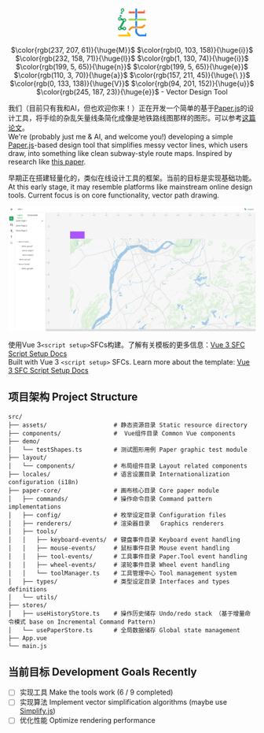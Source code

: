 <p align="center"><img src="https://github.com/inspiringJackson/mycdn/blob/main/milinea-vue/logo5-6.svg" alt="logo (inspired by Chinese character '线' which means 'line')" style="width: 60px; height: 60px;"></p>
<p align="center">$\color{rgb(237, 207, 61)}{\huge{M}}$  $\color{rgb(0, 103, 158)}{\huge{i}}$  $\color{rgb(232, 158, 71)}{\huge{l}}$  $\color{rgb(1, 130, 74)}{\huge{i}}$  $\color{rgb(199, 5, 65)}{\huge{n}}$  $\color{rgb(199, 5, 65)}{\huge{e}}$  $\color{rgb(110, 3, 70)}{\huge{a}}$  $\color{rgb(157, 211, 45)}{\huge{\ }}$  $\color{rgb(0, 133, 138)}{\huge{V}}$  $\color{rgb(94, 201, 152)}{\huge{u}}$  $\color{rgb(245, 187, 23)}{\huge{e}}$  - Vector Design Tool</p>

我们（目前只有我和AI，但也欢迎你来！）正在开发一个简单的基于[Paper.js](https://github.com/paperjs/paper.js)的设计工具，将手绘的杂乱矢量线条简化成像是地铁路线图那样的图形。可以参考[这篇论文](http://www.jstott.me.uk/thesis/thesis-final.pdf)。<br>
We're (probably just me & AI, and welcome you!) developing a simple [Paper.js](https://github.com/paperjs/paper.js)-based design tool that simplifies messy vector lines, which users draw, into something like clean subway-style route maps. Inspired by research like [this paper](http://www.jstott.me.uk/thesis/thesis-final.pdf).

早期正在搭建轻量化的，类似在线设计工具的框架。当前的目标是实现基础功能。<br>
At this early stage, it may resemble platforms like mainstream online design tools. Current focus is on core functionality, vector path drawing.

![Preview](https://github.com/inspiringJackson/mycdn/blob/main/milinea-vue/preview4-28.png)

使用Vue 3`<script setup>`SFCs构建。了解有关模板的更多信息：[Vue 3 SFC Script Setup Docs](https://v3.vuejs.org/api/sfc-script-setup.html#sfc-script-setup)<br>
Built with Vue 3 `<script setup>` SFCs. Learn more about the template: [Vue 3 SFC Script Setup Docs](https://v3.vuejs.org/api/sfc-script-setup.html#sfc-script-setup)

## 项目架构 Project Structure
```
src/
├── assets/                   # 静态资源目录 Static resource directory
├── components/               #  Vue组件目录 Common Vue components
├── demo/
│   └── testShapes.ts         # 测试图形用例 Paper graphic test module
├── layout/
│   └── components/           # 布局组件目录 Layout related components
├── locales/                  # 语言设置目录 Internationalization configuration (i18n)
├── paper-core/               # 画布核心目录 Core paper module
│   ├── commands/             # 操作命令目录 Command pattern implementations
│   ├── config/               # 枚举设定目录 Configuration files
│   ├── renderers/            # 渲染器目录   Graphics renderers
│   ├── tools/
│   │   ├── keyboard-events/  # 键盘事件目录 Keyboard event handling
│   │   ├── mouse-events/     # 鼠标事件目录 Mouse event handling
│   │   ├── tool-events/      # 工具事件目录 Paper.Tool event handling
│   │   ├── wheel-events/     # 滚轮事件目录 Wheel event handling
│   │   └── toolManager.ts    # 工具管理中心 Tool management system
│   ├── types/                # 类型设定目录 Interfaces and types definitions
│   └── utils/
├── stores/
│   ├── useHistoryStore.ts    # 操作历史储存 Undo/redo stack （基于增量命令模式 base on Incremental Command Pattern)
│   └── usePaperStore.ts      # 全局数据储存 Global state management
├── App.vue
└── main.js
```

## 当前目标 Development Goals Recently

- [ ] 实现工具 Make the tools work (6 / 9 completed)
- [ ] 实现算法 Implement vector simplification algorithms (maybe use [Simplify.js](https://mourner.github.io/simplify-js/))
- [ ] 优化性能 Optimize rendering performance

